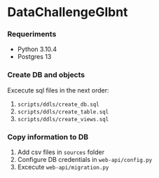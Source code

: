 # DataChallengeGlbnt

### Requeriments

- Python 3.10.4
- Postgres 13

### Create DB and objects
Excecute sql files in the next order:
1. `scripts/ddls/create_db.sql`
2. `scripts/ddls/create_table.sql`
3. `scripts/ddls/create_views.sql`

### Copy information to DB
1. Add csv files in `sources` folder
2. Configure DB credentials in `web-api/config.py`
3. Excecute `web-api/migration.py`